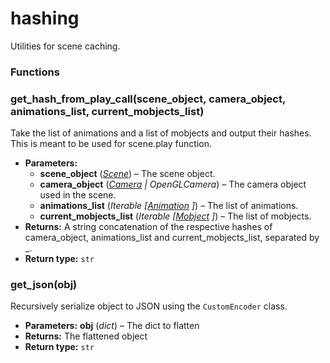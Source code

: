 # hashing

Utilities for scene caching.

### Functions

### get_hash_from_play_call(scene_object, camera_object, animations_list, current_mobjects_list)

Take the list of animations and a list of mobjects and output their hashes. This is meant to be used for scene.play function.

* **Parameters:**
  * **scene_object** ([*Scene*](manim.scene.scene.Scene.md#manim.scene.scene.Scene)) – The scene object.
  * **camera_object** ([*Camera*](manim.camera.camera.Camera.md#manim.camera.camera.Camera) *|* *OpenGLCamera*) – The camera object used in the scene.
  * **animations_list** (*Iterable* *[*[*Animation*](manim.animation.animation.Animation.md#manim.animation.animation.Animation) *]*) – The list of animations.
  * **current_mobjects_list** (*Iterable* *[*[*Mobject*](manim.mobject.mobject.Mobject.md#manim.mobject.mobject.Mobject) *]*) – The list of mobjects.
* **Returns:**
  A string concatenation of the respective hashes of camera_object, animations_list and current_mobjects_list, separated by \_.
* **Return type:**
  `str`

### get_json(obj)

Recursively serialize object to JSON using the `CustomEncoder` class.

* **Parameters:**
  **obj** (*dict*) – The dict to flatten
* **Returns:**
  The flattened object
* **Return type:**
  `str`
